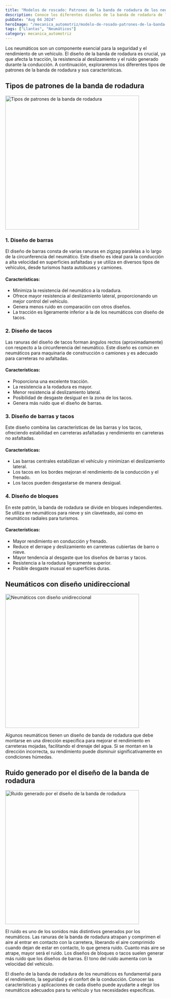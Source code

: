 ```yaml
---
title: "Modelos de roscado: Patrones de la banda de rodadura de los neumáticos"
description: Conoce los diferentes diseños de la banda de rodadura de los neumáticos y sus características. Aprende a mejorar la tracción, reducir el ruido y seleccionar el mejor diseño para tu vehículo.
pubDate: "Aug 04 2024"
heroImage: "/mecanica_automotriz/modelo-de-rosado-patrones-de-la-banda-de-rodadura-de-los-neumaticos.jpg"
tags: ["Llantas", "Neumáticos"]
category: mecanica_automotriz
---
```


Los neumáticos son un componente esencial para la seguridad y el rendimiento de un vehículo. El diseño de la banda de rodadura es crucial, ya que afecta la tracción, la resistencia al deslizamiento y el ruido generado durante la conducción. A continuación, exploraremos los diferentes tipos de patrones de la banda de rodadura y sus características.

## Tipos de patrones de la banda de rodadura

<img src="/mecanica_automotriz/modelo-de-rosado-patrones-de-la-banda-de-rodadura-de-los-neumaticos2.png" alt=" Tipos de patrones de la banda de rodadura" width="420"/>

### 1. Diseño de barras

El diseño de barras consta de varias ranuras en zigzag paralelas a lo largo de la circunferencia del neumático. Este diseño es ideal para la conducción a alta velocidad en superficies asfaltadas y se utiliza en diversos tipos de vehículos, desde turismos hasta autobuses y camiones.

#### Características:

- Minimiza la resistencia del neumático a la rodadura.
- Ofrece mayor resistencia al deslizamiento lateral, proporcionando un mejor control del vehículo.
- Genera menos ruido en comparación con otros diseños.
- La tracción es ligeramente inferior a la de los neumáticos con diseño de tacos.

### 2. Diseño de tacos

Las ranuras del diseño de tacos forman ángulos rectos (aproximadamente) con respecto a la circunferencia del neumático. Este diseño es común en neumáticos para maquinaria de construcción o camiones y es adecuado para carreteras no asfaltadas.

#### Características:

- Proporciona una excelente tracción.
- La resistencia a la rodadura es mayor.
- Menor resistencia al deslizamiento lateral.
- Posibilidad de desgaste desigual en la zona de los tacos.
- Genera más ruido que el diseño de barras.

### 3. Diseño de barras y tacos

Este diseño combina las características de las barras y los tacos, ofreciendo estabilidad en carreteras asfaltadas y rendimiento en carreteras no asfaltadas.

#### Características:

- Las barras centrales estabilizan el vehículo y minimizan el deslizamiento lateral.
- Los tacos en los bordes mejoran el rendimiento de la conducción y el frenado.
- Los tacos pueden desgastarse de manera desigual.

### 4. Diseño de bloques

En este patrón, la banda de rodadura se divide en bloques independientes. Se utiliza en neumáticos para nieve y sin claveteado, así como en neumáticos radiales para turismos.

#### Características:

- Mayor rendimiento en conducción y frenado.
- Reduce el derrape y deslizamiento en carreteras cubiertas de barro o nieve.
- Mayor tendencia al desgaste que los diseños de barras y tacos.
- Resistencia a la rodadura ligeramente superior.
- Posible desgaste inusual en superficies duras.

## Neumáticos con diseño unidireccional

<img src="/mecanica_automotriz/modelo-de-rosado-patrones-de-la-banda-de-rodadura-de-los-neumaticos3.png" alt="Neumáticos con diseño unidireccional" width="420"/>

Algunos neumáticos tienen un diseño de banda de rodadura que debe montarse en una dirección específica para mejorar el rendimiento en carreteras mojadas, facilitando el drenaje del agua. Si se montan en la dirección incorrecta, su rendimiento puede disminuir significativamente en condiciones húmedas.

## Ruido generado por el diseño de la banda de rodadura

<img src="/mecanica_automotriz/modelo-de-rosado-patrones-de-la-banda-de-rodadura-de-los-neumaticos4.png" alt="Ruido generado por el diseño de la banda de rodadura" width="420"/>

El ruido es uno de los sonidos más distintivos generados por los neumáticos. Las ranuras de la banda de rodadura atrapan y comprimen el aire al entrar en contacto con la carretera, liberando el aire comprimido cuando dejan de estar en contacto, lo que genera ruido. Cuanto más aire se atrape, mayor será el ruido. Los diseños de bloques o tacos suelen generar más ruido que los diseños de barras. El tono del ruido aumenta con la velocidad del vehículo.

El diseño de la banda de rodadura de los neumáticos es fundamental para el rendimiento, la seguridad y el confort de la conducción. Conocer las características y aplicaciones de cada diseño puede ayudarte a elegir los neumáticos adecuados para tu vehículo y tus necesidades específicas.
